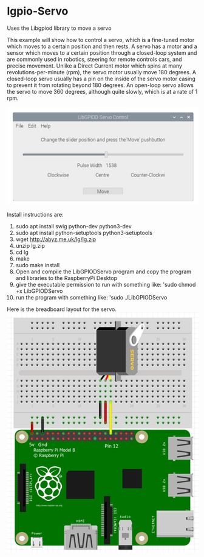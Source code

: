 # lgpio-Servo
Uses the Libgpiod library to move a servo

This example will show how to control a servo, which is a fine-tuned motor which moves to a certain position and then rests. A servo has a motor and a sensor which moves to a certain position through a closed-loop system and are commonly used in robotics, steering for remote controls cars, and precise movement. Unlike a Direct Current motor which spins at many revolutions-per-minute (rpm), the servo motor usually move 180 degrees. A closed-loop servo usually has a pin on the inside of the servo motor casing to prevent it from rotating beyond 180 degrees. An open-loop servo allows the servo to move 360 degrees, although quite slowly, which is at a rate of 1 rpm. 

![](https://github.com/eugenedakin/lgpio-Servo/blob/main/ServoScreenGrab.png)


Install instructions are:
1) sudo apt install swig python-dev python3-dev
2) sudo apt install python-setuptools python3-setuptools
3) wget http://abyz.me.uk/lg/lg.zip
4) unzip lg.zip
5) cd lg
6) make
7) sudo make install
8) Open and compile the LibGPIODServo program and copy the program and libraries to the RaspberryPi Desktop
9) give the executable permission to run with something like: 'sudo chmod +x LibGPIODServo
10) run the program with something like: 'sudo ./LibGPIODServo


Here is the breadboard layout for the servo.
![](https://github.com/eugenedakin/lgpio-Servo/blob/main/ServoBreadboardFritzing-API2.png)
